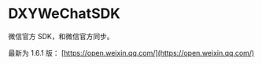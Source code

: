DXYWeChatSDK
============

微信官方 SDK，和微信官方同步。

最新为 1.6.1 版：
[https://open.weixin.qq.com/](https://open.weixin.qq.com/)